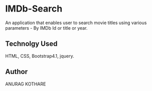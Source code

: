 # IMDb-Search
An application that enables user to search movie titles using various parameters - By IMDb Id or title or year.

## Technolgy Used
HTML, CSS, Bootstrap4.1, jquery.

## Author
ANURAG KOTHARE

